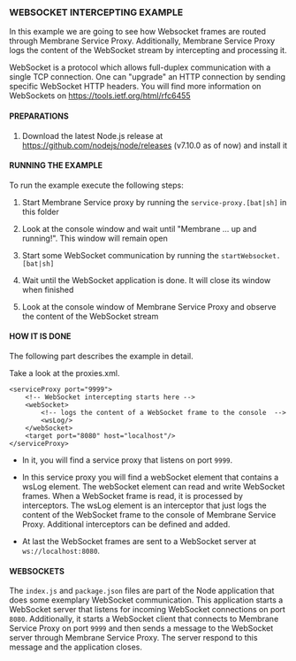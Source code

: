 ### WEBSOCKET INTERCEPTING EXAMPLE

In this example we are going to see how Websocket frames are routed through Membrane Service Proxy. Additionally, 
Membrane Service Proxy logs the content of the WebSocket stream by intercepting and processing it.

WebSocket is a protocol which allows full-duplex communication with a single TCP connection. One can "upgrade" an
HTTP connection by sending specific WebSocket HTTP headers. You will find more information on WebSockets on
https://tools.ietf.org/html/rfc6455


#### PREPARATIONS
1. Download the latest Node.js release at https://github.com/nodejs/node/releases (v7.10.0 as of now) and install it


#### RUNNING THE EXAMPLE

To run the example execute the following steps:

1. Start Membrane Service proxy by running the `service-proxy.[bat|sh]` in this folder
   
2. Look at the console window and wait until "Membrane ... up and running!". This window will remain open
   
3. Start some WebSocket communication by running the `startWebsocket.[bat|sh]`
   
4. Wait until the WebSocket application is done. It will close its window when finished
   
5. Look at the console window of Membrane Service Proxy and observe the content of the WebSocket stream


#### HOW IT IS DONE

The following part describes the example in detail.

Take a look at the proxies.xml.

```
<serviceProxy port="9999">
    <!-- WebSocket intercepting starts here -->
    <webSocket>
        <!-- logs the content of a WebSocket frame to the console  -->
        <wsLog/>
    </webSocket>
    <target port="8080" host="localhost"/>
</serviceProxy>
```

* In it, you will find a service proxy that listens on port `9999`.

* In this service proxy you will find a webSocket element that contains a wsLog element. The webSocket element can read
and write WebSocket frames. When a WebSocket frame is read, it is processed by interceptors. The wsLog element is an
interceptor that just logs the content of the WebSocket frame to the console of Membrane Service Proxy. Additional
interceptors can be defined and added.

* At last the WebSocket frames are sent to a WebSocket server at `ws://localhost:8080`.


#### WEBSOCKETS


The `index.js` and `package.json` files are part of the Node application that does some exemplary WebSocket communication.
This application starts a WebSocket server that listens for incoming WebSocket connections on port `8080`. Additionally,
it starts a WebSocket client that connects to Membrane Service Proxy on port `9999` and then sends a message to the
WebSocket server through Membrane Service Proxy. The server respond to this message and the application closes.